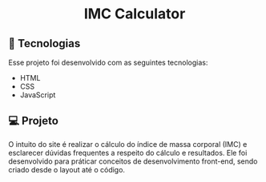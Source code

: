 <h1 align="center">IMC Calculator</h1>

## 🚀 Tecnologias
Esse projeto foi desenvolvido com as seguintes tecnologias:

- HTML
- CSS
- JavaScript

## 💻 Projeto
O intuito do site é realizar o cálculo do índice de massa corporal (IMC) e esclarecer dúvidas frequentes a respeito do cálculo e resultados. 
Ele foi desenvolvido para práticar conceitos de desenvolvimento front-end, sendo criado desde o layout até o código.
